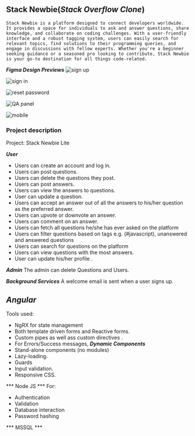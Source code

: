 ## Stack Newbie(***Stack Overflow Clone***)
    Stack Newbie is a platform designed to connect developers worldwide. It provides a space for individuals to ask and answer questions, share knowledge, and collaborate on coding challenges. With a user-friendly interface and a robust tagging system, users can easily search for relevant topics, find solutions to their programming queries, and engage in discussions with fellow experts. Whether you're a beginner seeking guidance or a seasoned pro looking to contribute, Stack Newbie is your go-to destination for all things code-related. 

***Figma Design Previews***
![sign up]()

![sign in]()

![reset password]()

![QA panel]()

![mobile]()

### Project description
Project: Stack Newbie Lite  

***User***
* Users can create an account and log in.  
* Users can post questions.  
* Users can delete the questions they post.  
* Users can post answers.  
* Users can view the answers to questions.  
* User can update a question.
* Users can accept an answer out of all the answers to his/her question as the preferred answer.   
* Users can upvote or downvote an answer.  
* Users can comment on an answer.  
* Users can fetch all questions he/she has ever asked on the platform  
* Users can filter questions based on tags e.g. (#javascript), unanswered and answered questions 
* Users can search for questions on the platform  
* Users can view questions with the most answers.  
* User can update his/her profile .

***Admin***
The admin can delete Questions and Users.

***Background Services***
A welcome email is sent when a user signs up.

## ***Angular***
Tools used:
* NgRX for state management 
* Both template driven forms and Reactive forms.
* Custom pipes as well ass custom directives .
* For Errors/Success messages, ***Dynamic Components***
* Stand-alone components (no modules) 
* Lazy-loading. 
* Guards 
* Input validation. 
* Responsive CSS.

*** Node JS ***
For: 
* Authentication
* Validation 
* Database interaction
* Password hashing 

*** MSSQL ***
